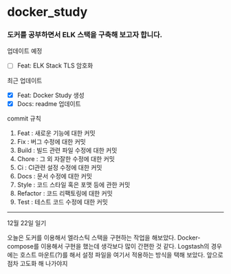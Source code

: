 # docker_study

### 도커를 공부하면서 ELK 스택을 구축해 보고자 합니다.

업데이트 예정
- [ ] Feat: ELK Stack TLS 암호화


최근 업데이트
- [X] Feat: Docker Study 생성
- [X] Docs: readme 업데이트

commit 규칙
1. Feat : 새로운 기능에 대한 커밋
2. Fix : 버그 수정에 대한 커밋
3. Build : 빌드 관련 파일 수정에 대한 커밋
4. Chore : 그 외 자잘한 수정에 대한 커밋
5. Ci : CI관련 설정 수정에 대한 커밋
6. Docs : 문서 수정에 대한 커밋
7. Style : 코드 스타일 혹은 포맷 등에 관한 커밋
8. Refactor :  코드 리팩토링에 대한 커밋
9. Test : 테스트 코드 수정에 대한 커밋

---

12월 22일 일기

오늘은 도커를 이용해서 엘라스틱 스택을 구현하는 작업을 해보았다.
Docker-compose를 이용해서 구현을 했는데 생각보다 많이 간편한 것 같다.
Logstash의 경우에는 호스트 마운트(?)를 해서 설정 파일을 여기서 적용하는 방식을 택해 보았다.
앞으로 점차 고도화 해 나가야지
